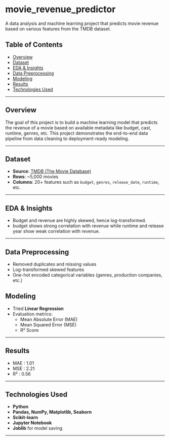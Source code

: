 # movie_revenue_predictor
A data analysis and machine learning project that predicts movie revenue based on various features from the TMDB dataset.

## Table of Contents

- [Overview](#overview)
- [Dataset](#dataset)
- [EDA & Insights](#eda--insights)
- [Data Preprocessing](#data-preprocessing)
- [Modeling](#modeling)
- [Results](#results)
- [Technologies Used](#technologies-used)

---

## Overview

The goal of this project is to build a machine learning model that predicts the revenue of a movie based on available metadata like budget, cast, runtime, genres, etc. This project demonstrates the end-to-end data pipeline from data cleaning to deployment-ready modeling.

---

## Dataset

- **Source**: [TMDB (The Movie Database)](https://www.kaggle.com/datasets/tmdb/tmdb-movie-metadata)
- **Rows**: ~5,000 movies
- **Columns**: 20+ features such as `budget`, `genres`, `release_date`, `runtime`, etc.

---

## EDA & Insights

- Budget and revenue are highly skewed, hence log-transformed.
- budget shows strong correlation with revenue while runtime and release year show weak correlation with revenue.

---

## Data Preprocessing

- Removed duplicates and missing values
- Log-transformed skewed features
- One-hot encoded categorical variables (genres, production companies, etc.)

## Modeling

- Tried **Linear Regression**
- Evaluation metrics:
  - Mean Absolute Error (MAE)
  - Mean Squared Error (MSE)
  - R² Score

---

## Results
- MAE : 1.01
- MSE : 2.21
- R² : 0.56



---

## Technologies Used

- **Python**
- **Pandas, NumPy, Matplotlib, Seaborn**
- **Scikit-learn**
- **Jupyter Notebook**
- **Joblib** for model saving

---
